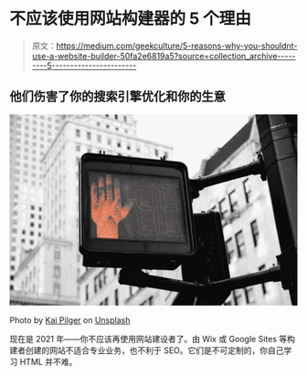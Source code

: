 # 不应该使用网站构建器的 5 个理由

> 原文：<https://medium.com/geekculture/5-reasons-why-you-shouldnt-use-a-website-builder-50fa2e6819a5?source=collection_archive---------5----------------------->

## 他们伤害了你的搜索引擎优化和你的生意

![](img/72d3ab8da8123e815d6a268cf9b52271.png)

Photo by [Kai Pilger](https://unsplash.com/@kaip?utm_source=medium&utm_medium=referral) on [Unsplash](https://unsplash.com?utm_source=medium&utm_medium=referral)

现在是 2021 年——你不应该再使用网站建设者了。由 Wix 或 Google Sites 等构建者创建的网站不适合专业业务，也不利于 SEO。它们是不可定制的，你自己学习 HTML 并不难。